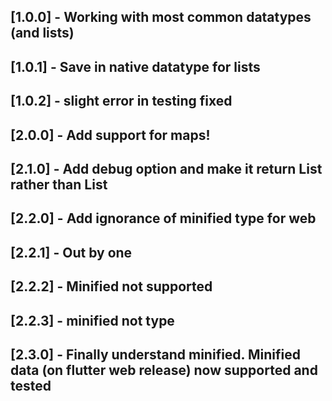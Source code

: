 ## [1.0.0] - Working with most common datatypes (and lists)
## [1.0.1] - Save in native datatype for lists
## [1.0.2] - slight error in testing fixed
## [2.0.0] - Add support for maps!
## [2.1.0] - Add debug option and make it return List<type> rather than List<dynamic>
## [2.2.0] - Add ignorance of minified type for web
## [2.2.1] - Out by one
## [2.2.2] - Minified not supported
## [2.2.3] - minified not type
## [2.3.0] - Finally understand minified. Minified data (on flutter web release) now supported and tested